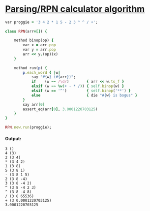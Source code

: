 [1]: http://rosettacode.org/wiki/Parsing/RPN_calculator_algorithm

# [Parsing/RPN calculator algorithm][1]

```ruby
var proggie = '3 4 2 * 1 5 - 2 3 ^ ^ / +';
 
class RPN(arr=[]) {
 
    method binop(op) {
        var x = arr.pop
        var y = arr.pop
        arr << y.(op)(x)
    }
 
    method run(p) {
        p.each_word { |w|
            say "#{w} (#{arr})";
            if    (w ~~ /\d/)        { arr << w.to_f }
            elsif (w ~~ %w(+ - * /)) { self.binop(w) }
            elsif (w == '^')         { self.binop('**') }
            else                     { die "#{w} is bogus" }
        }
        say arr[0]
        assert_eq(arr[0], 3.0001220703125)
    }
}
 
RPN.new.run(proggie);
```

#### Output:
```
3 ()
4 (3)
2 (3 4)
* (3 4 2)
1 (3 8)
5 (3 8 1)
- (3 8 1 5)
2 (3 8 -4)
3 (3 8 -4 2)
^ (3 8 -4 2 3)
^ (3 8 -4 8)
/ (3 8 65536)
+ (3 0.0001220703125)
3.0001220703125
```
